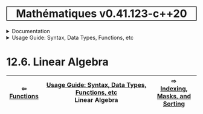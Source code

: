 <h1 style='border: 2px solid; text-align: center'>Mathématiques v0.41.123-c++20</h1>

<details>

<summary>Documentation</summary>

# [Documentation](../../README.md)<br>
1. [License](../../license/README.md)<br>
2. [About](../../about/README.md)<br>
3. [Status, Planned Work & Release Notes](../../status-release/README.md)<br>
11. [Introduction with Examples](../../intro/README.md)<br>
5. [Installation](../../installation/README.md)<br>
6. [Your First Mathématiques Project](../../first-project/README.md)<br>
12. _Usage Guide: Syntax, Data Types, Functions, etc_ <br>
8. [Benchmarks](../../benchmarks/README.md)<br>
9. [Tests](../../test/README.md)<br>
10. [Developer Guide: Modifying and Extending Mathématiques](../../developer-guide/README.md)<br>
11. [Introduction with Examples](../../intro/README.md)<br>
12. _Usage Guide: Syntax, Data Types, Functions, etc_ <br>


</details>



<details>

<summary>Usage Guide: Syntax, Data Types, Functions, etc</summary>

# [12. Usage Guide: Syntax, Data Types, Functions, etc](../README.md)<br>
12.1. [Usage Guide Notation](../notation/README.md)<br>
12.16. [Scalar Types (Real, Imaginary, Complex & Quaternion)](../numbers/README.md)<br>
12.15. [Container Types (Vector, Matrix & MultiArray)](../multiarrays/README.md)<br>
12.17. [Operators](../operators/README.md)<br>
12.5. [Functions](../functions/README.md)<br>
12.6. _Linear Algebra_ <br>
12.7. [Indexing, Masks, and Sorting](../indexing-sorting/README.md)<br>
12.8. [Ranges and Grids](../ranges-grids/README.md)<br>
12.9. [Calculus](../calculus/README.md)<br>
12.10. [Vector Calculus](../vector-calculus/README.md)<br>
12.11. [MultiArray Calculus](../tensor-calculus/README.md)<br>
12.12. [Display of Results](../display/README.md)<br>
12.13. [FILE I/O](../file-io/README.md)<br>
12.14. [Debug Modes](../debug/README.md)<br>
12.15. [Container Types (Vector, Matrix & MultiArray)](../multiarrays/README.md)<br>
12.16. [Scalar Types (Real, Imaginary, Complex & Quaternion)](../numbers/README.md)<br>
12.17. [Operators](../operators/README.md)<br>


</details>



# 12.6. Linear Algebra



| ⇦ <br />[Functions](../functions/README.md)  | [Usage Guide: Syntax, Data Types, Functions, etc](../README.md)<br />Linear Algebra<br /><img width=1000/> | ⇨ <br />[Indexing, Masks, and Sorting](../indexing-sorting/README.md)   |
| ------------ | :-------------------------------: | ------------ |

